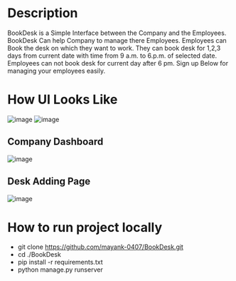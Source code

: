 # Description
BookDesk is a Simple Interface between the Company and the Employees.
BookDesk Can help Company to manage there Employees.
Employees can Book the desk on which they want to work.
They can book desk for 1,2,3 days from current date with time from 9 a.m. to 6.p.m. of selected date.
Employees can not book desk for current day after 6 pm. Sign up Below for managing your employees easily.

# How UI Looks Like
![image](https://github.com/mayank-0407/BookDesk-me/assets/97796657/9319be61-e856-44d0-9fae-edab8d3ff3ed)
![image](https://github.com/mayank-0407/BookDesk-me/assets/97796657/b27f16e9-a64e-4a4c-956f-8ef277ab92fe)
## Company Dashboard
![image](https://github.com/mayank-0407/BookDesk-me/assets/97796657/3c2126b5-fa5e-4267-98db-13486692ab38)
## Desk Adding Page
![image](https://github.com/mayank-0407/BookDesk-me/assets/97796657/ad987976-0117-4f9b-bdfb-19ed5d62d05a)

# How to run project locally
- git clone https://github.com/mayank-0407/BookDesk.git
- cd ./BookDesk
- pip install -r requirements.txt
- python manage.py runserver
